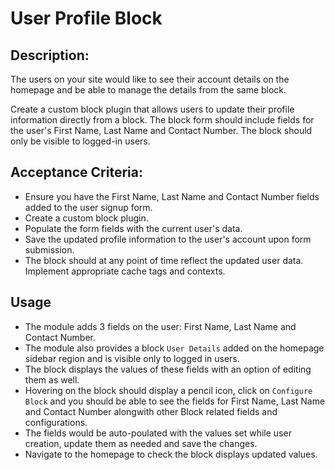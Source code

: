 # User Profile Block

## Description:

The users on your site would like to see their account details on the homepage and be able to manage the details from the same block.

Create a custom block plugin that allows users to update their profile information directly from a block. The block form should include fields for the user's First Name, Last Name and Contact Number. The block should only be visible to logged-in users.

## Acceptance Criteria:

- Ensure you have the First Name, Last Name and Contact Number fields added to the user signup form.
- Create a custom block plugin.
- Populate the form fields with the current user's data.
- Save the updated profile information to the user's account upon form submission.
- The block should at any point of time reflect the updated user data. Implement appropriate cache tags and contexts.

## Usage

- The module adds 3 fields on the user: First Name, Last Name and Contact Number.
- The module also provides a block `User Details` added on the homepage sidebar region and is visible only to logged in users.
- The block displays the values of these fields with an option of editing them as well.
- Hovering on the block should display a pencil icon, click on `Configure Block` and you should be able to see the fields for First Name, Last Name and Contact Number alongwith other Block related fields and configurations.
- The fields would be auto-poulated with the values set while user creation, update them as needed and save the changes.
- Navigate to the homepage to check the block displays updated values.
